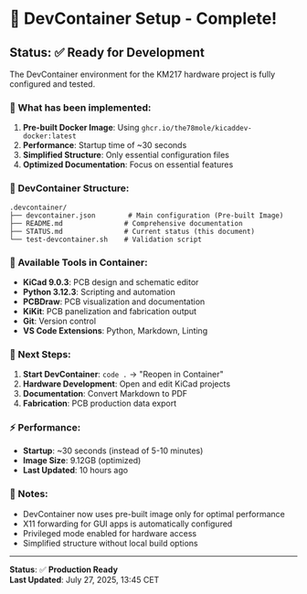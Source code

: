 # 🎯 DevContainer Setup - Complete! 

## Status: ✅ Ready for Development

The DevContainer environment for the KM217 hardware project is fully configured and tested.

### 🚀 What has been implemented:

1. **Pre-built Docker Image**: Using `ghcr.io/the78mole/kicaddev-docker:latest`
2. **Performance**: Startup time of ~30 seconds
3. **Simplified Structure**: Only essential configuration files
4. **Optimized Documentation**: Focus on essential features

### 📁 DevContainer Structure:

```
.devcontainer/
├── devcontainer.json        # Main configuration (Pre-built Image)
├── README.md               # Comprehensive documentation
├── STATUS.md               # Current status (this document)
└── test-devcontainer.sh    # Validation script
```

### 🔧 Available Tools in Container:

- **KiCad 9.0.3**: PCB design and schematic editor
- **Python 3.12.3**: Scripting and automation
- **PCBDraw**: PCB visualization and documentation
- **KiKit**: PCB panelization and fabrication output
- **Git**: Version control
- **VS Code Extensions**: Python, Markdown, Linting

### 🚀 Next Steps:

1. **Start DevContainer**: `code .` → "Reopen in Container"
2. **Hardware Development**: Open and edit KiCad projects
3. **Documentation**: Convert Markdown to PDF
4. **Fabrication**: PCB production data export

### ⚡ Performance:

- **Startup**: ~30 seconds (instead of 5-10 minutes)
- **Image Size**: 9.12GB (optimized)
- **Last Updated**: 10 hours ago

### 📝 Notes:

- DevContainer now uses pre-built image only for optimal performance
- X11 forwarding for GUI apps is automatically configured  
- Privileged mode enabled for hardware access
- Simplified structure without local build options

---

**Status**: ✅ **Production Ready**  
**Last Updated**: July 27, 2025, 13:45 CET
